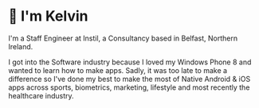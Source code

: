 # 👋 I'm Kelvin

I'm a Staff Engineer at Instil, a Consultancy based in Belfast, Northern Ireland.

I got into the Software industry because I loved my Windows Phone 8 and wanted to learn how to make apps. Sadly, it was too late to make a difference so I've done my best to make the most of Native Android & iOS apps across sports, biometrics, marketing, lifestyle and most recently the healthcare industry.
